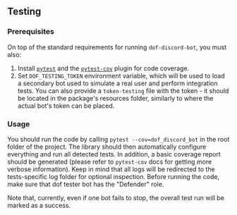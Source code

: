 ## Testing

### Prerequisites

On top of the standard requirements for running `dof-discord-bot`, you must also:

1. Install [`pytest`][1] and the [`pytest-cov`][2] plugin for code coverage.
2. Set `DOF_TESTING_TOKEN` environment variable, which will be used to load a secondary bot used to simulate a real user
and perform integration tests. You can also provide a `token-testing` file with the token - it should be located in the
package's resources folder, similarly to where the actual bot's token can be placed.

### Usage

You should run the code by calling `pytest --cov=dof_discord_bot` in the root folder of the project. The library should
then automatically configure everything and run all detected tests. In addition, a basic coverage report should be
generated (please refer to `pytest-cov` docs for getting more verbose information). Keep in mind that all logs will be
redirected to the tests-specific log folder for optional inspection.
Before running the code, make sure that dof tester bot has the "Defender" role.

Note that, currently, even if one bot fails to stop, the overall test run will be marked as a success.

[1]: https://docs.pytest.org/en/stable/getting-started.html
[2]: https://pypi.org/project/pytest-cov/